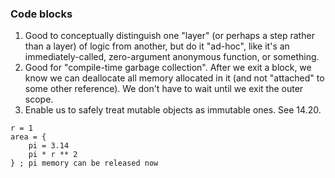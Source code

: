 ### Code blocks

1. Good to conceptually distinguish one "layer" (or perhaps a step rather than a layer) of logic from another, but do it "ad-hoc",
   like it's an immediately-called, zero-argument anonymous function, or something.
2. Good for "compile-time garbage collection". After we exit a block, we know we can deallocate all memory allocated in it
   (and not "attached" to some other reference).
   We don't have to wait until we exit the outer scope.
3. Enable us to safely treat mutable objects as immutable ones. See 14.20.

```
r = 1
area = {
    pi = 3.14
    pi * r ** 2
} ; pi memory can be released now
```